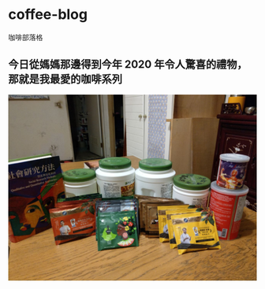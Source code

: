 # coffee-blog
 咖啡部落格 

## 今日從媽媽那邊得到今年 2020 年令人驚喜的禮物，那就是我最愛的咖啡系列

![All](/images/000/000-000_All.jpg)